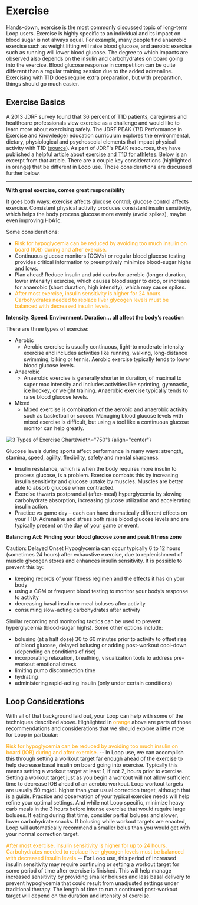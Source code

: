# Exercise

Hands-down, exercise is the most commonly discussed topic of long-term Loop users. Exercise is highly specific to an individual and its impact on blood sugar is not always equal. For example, many people find anaerobic exercise such as weight lifting will raise blood glucose, and aerobic exercise such as running will lower blood glucose. The degree to which impacts are observed also depends on the insulin and carbohydrates on board going into the exercise. Blood glucose response in competition can be quite different than a regular training session due to the added adrenaline. Exercising with T1D does require extra preparation, but with preparation, things should go much easier.

## Exercise Basics
A 2013 JDRF survey found that 36 percent of T1D patients, caregivers and healthcare professionals view exercise as a challenge and would like to learn more about exercising safely. The JDRF PEAK (T!D Performance in Exercise and Knowledge) education curriculum explores the environmental, dietary, physiological and psychosocial elements that impact physical activity with T1D ([source](https://www.jdrf.org/t1d-resources/peak/)). As part of JDRF's PEAK resources, they have published a helpful [article about exercise and T1D for athletes](https://www.jdrf.org/t1d-resources/living-with-t1d/exercise/). Below is an excerpt from that article.  There are a couple key considerations (highlighted in orange) that be different in Loop use.  Those considerations are discussed further below.

***********************
**With great exercise, comes great responsibility**

It goes both ways: exercise affects glucose control; glucose control affects exercise. Consistent physical activity produces consistent insulin sensitivity, which helps the body process glucose more evenly (avoid spikes), maybe even improving HbA1c.  

Some considerations:

* <font color=orange>Risk for hypoglycemia can be reduced by avoiding too much insulin on board (IOB) during and after exercise.</font>
* Continuous glucose monitors (CGMs) or regular blood glucose testing provides critical information to preemptively minimize blood-sugar highs and lows.
* Plan ahead! Reduce insulin and add carbs for aerobic (longer duration, lower intensity) exercise, which causes blood sugar to drop, or increase for anaerobic (short duration, high intensity), which may cause spikes.
* <font color=orange>After most exercise, insulin sensitivity is higher for 24 hours. Carbohydrates needed to replace liver glycogen levels must be balanced with decreased insulin levels.</font>

**Intensity. Speed. Environment. Duration… all affect the body’s reaction**

There are three types of exercise:

* Aerobic
    * Aerobic exercise is usually continuous, light-to moderate intensity exercise and includes activities like running, walking, long-distance swimming, biking or tennis. Aerobic exercise typically tends to lower blood glucose levels.
* Anaerobic
    * Anaerobic exercise is generally shorter in duration, of maximal to super max intensity and includes activities like sprinting, gymnastic, ice hockey, or weight training. Anaerobic exercise typically tends to raise blood glucose levels.
* Mixed
    * Mixed exercise is combination of the aerobic and anaerobic activity such as basketball or soccer. Managing blood glucose levels with mixed exercise is difficult, but using a tool like a continuous glucose monitor can help greatly.

![3 Types of Exercise Chart](../img/3-types-of-exercise-chart.png){width="750"}
{align="center"}

Glucose levels during sports affect performance in many ways: strength, stamina, speed, agility, flexibility, safety and mental sharpness.

* Insulin resistance, which is when the body requires more insulin to process glucose, is a problem. Exercise combats this by increasing insulin sensitivity and glucose uptake by muscles. Muscles are better able to absorb glucose when contracted.
* Exercise thwarts postprandial (after-meal) hyperglycemia by slowing carbohydrate absorption, increasing glucose utilization and accelerating insulin action.
* Practice vs game day – each can have dramatically different effects on your T1D.  Adrenaline and stress both raise blood glucose levels and are typically present on the day of your game or event. 

**Balancing Act: Finding your blood glucose zone and peak fitness zone**

Caution: Delayed Onset Hypoglycemia can occur typically 6 to 12 hours (sometimes 24 hours) after exhaustive exercise, due to replenishment of muscle glycogen stores and enhances insulin sensitivity. It is possible to prevent this by:

* keeping records of your fitness regimen and the effects it has on your body
* using a CGM or frequent blood testing to monitor your body’s response to activity
* decreasing basal insulin or meal boluses after activity
* consuming slow-acting carbohydrates after activity

Similar recording and monitoring tactics can be used to prevent hyperglycemia (blood-sugar highs). Some other options include:

* bolusing (at a half dose) 30 to 60 minutes prior to activity to offset rise of blood glucose, delayed bolusing or adding post-workout cool-down (depending on conditions of rise) 
* incorporating relaxation, breathing, visualization tools to address pre-workout emotional stress
* limiting pump disconnection time
* hydrating
* administering rapid-acting insulin (only under certain conditions)

## Loop Considerations
With all of that background laid out, your Loop can help with some of the techniques described above. Highlighted in <font color=orange>orange</font> above are parts of those recommendations and considerations that we should explore a little more for Loop in particular:

<font color=orange>Risk for hypoglycemia can be reduced by avoiding too much insulin on board (IOB) during and after exercise.</font> -- In Loop use, we can accomplish this through setting a workout target far enough ahead of the exercise to help decrease basal insulin on board going into exercise. Typically this means setting a workout target at least 1, if not 2, hours prior to exercise. Setting a workout target just as you begin a workout will not allow sufficient time to decrease IOB ahead of an aerobic workout. Loop workout targets are usually 50 mg/dL higher than your usual correction target, although that is a guide. Practice and observation of your typical exercise needs will help refine your optimal settings. And while not Loop specific, minimize heavy carb meals in the 3 hours before intense exercise that would require large boluses. If eating during that time, consider partial boluses and slower, lower carbohydrate snacks. If bolusing while workout targets are enacted, Loop will automatically recommend a smaller bolus than you would get with your normal correction target.

<font color=orange>After most exercise, insulin sensitivity is higher for up to 24 hours. Carbohydrates needed to replace liver glycogen levels must be balanced with decreased insulin levels.</font>-- For Loop use, this period of increased insulin sensitivity may require continuing or setting a workout target for some period of time after exercise is finished. This will help manage increased sensitivity by providing smaller boluses and less basal delivery to prevent hypoglycemia that could result from unadjusted settings under traditional therapy. The length of time to run a continued post-workout target will depend on the duration and intensity of exercise.
